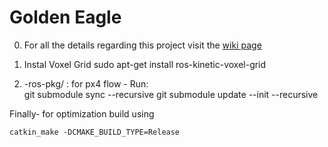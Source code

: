 # Golden Eagle

0. For all the details regarding this project visit the [wiki page](https://github.com/G-KUMAR/golden_eagle/wiki)

1. Instal Voxel Grid 
	sudo apt-get install ros-kinetic-voxel-grid

2. -ros-pkg/ : for px4 flow  - Run:  
	git submodule sync --recursive 
	git submodule update --init  --recursive

Finally- for optimization build using

 	catkin_make -DCMAKE_BUILD_TYPE=Release
